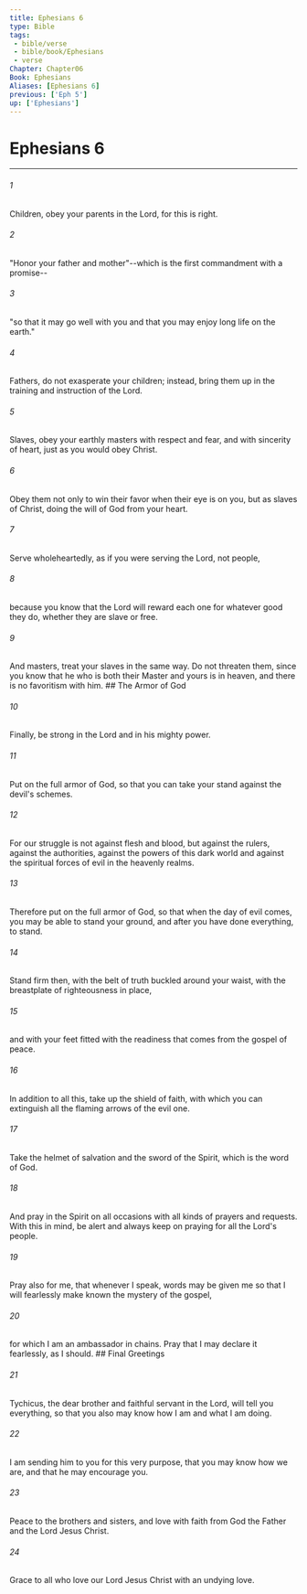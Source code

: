 ```yaml
---
title: Ephesians 6
type: Bible
tags:
 - bible/verse
 - bible/book/Ephesians
 - verse
Chapter: Chapter06
Book: Ephesians
Aliases: [Ephesians 6]
previous: ['Eph 5']
up: ['Ephesians']
---
```

# Ephesians 6

***


###### 1 
Children, obey your parents in the Lord, for this is right. 

###### 2 
"Honor your father and mother"--which is the first commandment with a promise-- 

###### 3 
"so that it may go well with you and that you may enjoy long life on the earth." 

###### 4 
Fathers, do not exasperate your children; instead, bring them up in the training and instruction of the Lord. 

###### 5 
Slaves, obey your earthly masters with respect and fear, and with sincerity of heart, just as you would obey Christ. 

###### 6 
Obey them not only to win their favor when their eye is on you, but as slaves of Christ, doing the will of God from your heart. 

###### 7 
Serve wholeheartedly, as if you were serving the Lord, not people, 

###### 8 
because you know that the Lord will reward each one for whatever good they do, whether they are slave or free. 

###### 9 
And masters, treat your slaves in the same way. Do not threaten them, since you know that he who is both their Master and yours is in heaven, and there is no favoritism with him. ## The Armor of God 

###### 10 
Finally, be strong in the Lord and in his mighty power. 

###### 11 
Put on the full armor of God, so that you can take your stand against the devil's schemes. 

###### 12 
For our struggle is not against flesh and blood, but against the rulers, against the authorities, against the powers of this dark world and against the spiritual forces of evil in the heavenly realms. 

###### 13 
Therefore put on the full armor of God, so that when the day of evil comes, you may be able to stand your ground, and after you have done everything, to stand. 

###### 14 
Stand firm then, with the belt of truth buckled around your waist, with the breastplate of righteousness in place, 

###### 15 
and with your feet fitted with the readiness that comes from the gospel of peace. 

###### 16 
In addition to all this, take up the shield of faith, with which you can extinguish all the flaming arrows of the evil one. 

###### 17 
Take the helmet of salvation and the sword of the Spirit, which is the word of God. 

###### 18 
And pray in the Spirit on all occasions with all kinds of prayers and requests. With this in mind, be alert and always keep on praying for all the Lord's people. 

###### 19 
Pray also for me, that whenever I speak, words may be given me so that I will fearlessly make known the mystery of the gospel, 

###### 20 
for which I am an ambassador in chains. Pray that I may declare it fearlessly, as I should. ## Final Greetings 

###### 21 
Tychicus, the dear brother and faithful servant in the Lord, will tell you everything, so that you also may know how I am and what I am doing. 

###### 22 
I am sending him to you for this very purpose, that you may know how we are, and that he may encourage you. 

###### 23 
Peace to the brothers and sisters, and love with faith from God the Father and the Lord Jesus Christ. 

###### 24 
Grace to all who love our Lord Jesus Christ with an undying love. 
